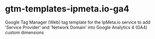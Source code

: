 # gtm-templates-ipmeta.io-ga4
Google Tag Manager (Web) tag template for the IpMeta.io service to add 'Service Provider' and 'Network Domain' into Google Analytics 4 (GA4) custom dimensions
